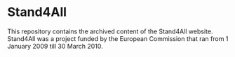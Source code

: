 # Stand4All
This repository contains the archived content of the Stand4All website. Stand4All was a project funded by the European Commission that ran from 1 January 2009 till 30 March 2010.
